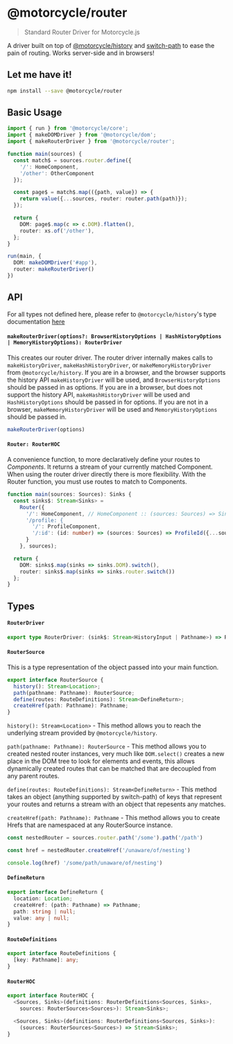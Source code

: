 # @motorcycle/router

> Standard Router Driver for Motorcycle.js

A driver built on top of [@motorcycle/history](https://github.com/motorcyclejs/history)
and [switch-path](https://github.com/staltz/switch-path) to ease the pain of routing.
Works server-side and in browsers!

## Let me have it!
```sh
npm install --save @motorcycle/router
```

## Basic Usage

```typescript
import { run } from '@motorcycle/core';
import { makeDOMDriver } from '@motorcycle/dom';
import { makeRouterDriver } from '@motorcycle/router';

function main(sources) {
  const match$ = sources.router.define({
    '/': HomeComponent,
    '/other': OtherComponent
  });

  const page$ = match$.map(({path, value}) => {
    return value({...sources, router: router.path(path)});
  });

  return {
    DOM: page$.map(c => c.DOM).flatten(),
    router: xs.of('/other'),
  };
}

run(main, {
  DOM: makeDOMDriver('#app'),
  router: makeRouterDriver()
})
```

## API

For all types not defined here, please refer to `@motorcycle/history`'s type
documentation [here](https://github.com/motorcyclejs/history#types)

#### `makeRouterDriver(options?: BrowserHistoryOptions | HashHistoryOptions | MemoryHistoryOptions): RouterDriver`

This creates our router driver. The router driver internally makes calls to 
`makeHistoryDriver`, `makeHashHistoryDriver`, or `makeMemoryHistoryDriver` from 
`@motorcycle/history`. If you are in a browser, and the browser supports the 
history API `makeHistoryDriver` will be used, and `BrowserHistoryOptions` should 
be passed in as options. If you are in a browser, but does not support the 
history API, `makeHashHistoryDriver` will be used and `HashHistoryOptions` 
should be passed in for options. If you are not in a browser, 
`makeMemoryHistoryDriver` will be used and `MemoryHistoryOptions` should be 
passed in.

```typescript
makeRouterDriver(options)
```

#### `Router: RouterHOC`

A convenience function, to more declaratively define your routes to
*Components*. It returns a stream of your currently matched Component.
When using the router driver directly there is more flexibility. With
the Router function, you must use routes to match to Components.

```typescript
function main(sources: Sources): Sinks {
  const sinks$: Stream<Sinks> =
    Router({
      '/': HomeComponent, // HomeComponent :: (sources: Sources) => Sinks;
      '/profile: {
        '/': ProfileComponent,
        '/:id': (id: number) => (sources: Sources) => ProfileId({...sources, id}),
      }
    }, sources);

  return {
    DOM: sinks$.map(sinks => sinks.DOM).switch(),
    router: sinks$.map(sinks => sinks.router.switch())
  };
}
```

## Types

#### `RouterDriver`

```typescript
export type RouterDriver: (sink$: Stream<HistoryInput | Pathname>) => RouterSource;
```

#### `RouterSource`

This is a type representation of the object passed into your main function.

```typescript
export interface RouterSource {
  history(): Stream<Location>;
  path(pathname: Pathname): RouterSource;
  define(routes: RouteDefinitions): Stream<DefineReturn>;
  createHref(path: Pathname): Pathname;
}
```

`history(): Stream<Location>` - This method allows you to reach the underlying
stream provided by `@motorcycle/history`.

`path(pathname: Pathname): RouterSource` - This method allows you to created
nested router instances, very much like `DOM.select()` creates a new place in the
DOM tree to look for elements and events, this allows dynamically created routes
that can be matched that are decoupled from any parent routes.

`define(routes: RouteDefinitions): Stream<DefineReturn>` - This method takes
an object (anything supported by switch-path) of keys that represent your routes
and returns a stream with an object that repesents any matches.

`createHref(path: Pathname): Pathname` - This method allows you to create Hrefs
that are namespaced at any RouterSource instance.

```typescript
const nestedRouter = sources.router.path('/some').path('/path')

const href = nestedRouter.createHref('/unaware/of/nesting')

console.log(href) '/some/path/unaware/of/nesting')
```

#### `DefineReturn`

```typescript
export interface DefineReturn {
  location: Location;
  createHref: (path: Pathname) => Pathname;
  path: string | null;
  value: any | null;
}
```

#### `RouteDefinitions`
```typescript
export interface RouteDefinitions {
  [key: Pathname]: any;
}
```

#### `RouterHOC`
```typescript
export interface RouterHOC {
  <Sources, Sinks>(definitions: RouterDefinitions<Sources, Sinks>,
    sources: RouterSources<Sources>): Stream<Sinks>;

  <Sources, Sinks>(definitions: RouterDefinitions<Sources, Sinks>):
    (sources: RouterSources<Sources>) => Stream<Sinks>;
}
```